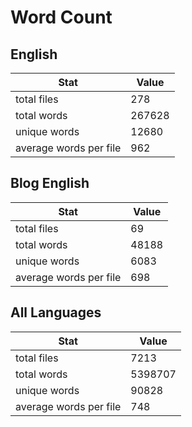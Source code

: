 # Word Count

## English

Stat | Value
---- | -----
total files | 278
total words | 267628
unique words | 12680
average words per file | 962

## Blog English

Stat | Value
---- | -----
total files | 69
total words | 48188
unique words | 6083
average words per file | 698

## All Languages

Stat | Value
---- | -----
total files | 7213
total words | 5398707
unique words | 90828
average words per file | 748
